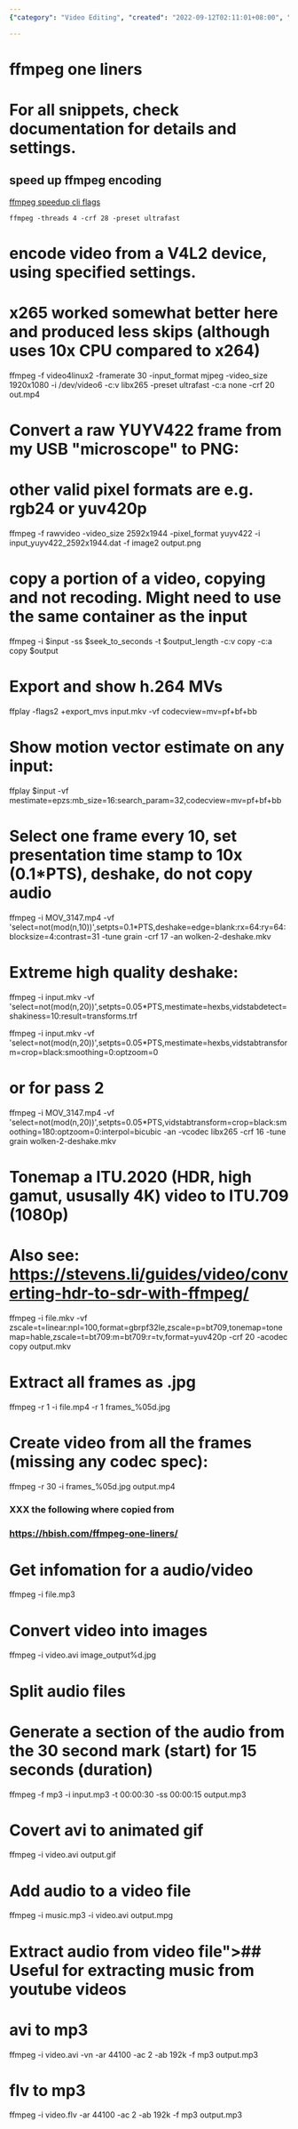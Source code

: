 ```yaml
---
{"category": "Video Editing", "created": "2022-09-12T02:11:01+08:00", "date": "2022-09-12 02:11:01", "description": "This article showcases the versatile capabilities of FFmpeg, a powerful tool for speeding up encoding processes and offering features such as V4L2 device video encoding, frame conversion to PNG, re-encoding bypass, H.26 exporting, HDR video conversion, frame extraction, audio/video data retrieval, AVI/FLV to MP3 conversion, and custom audio quality parameters.", "modified": "2022-11-28T22:08:36+08:00", "tags": ["FFmpeg", "speeding up encoding", "V4L2 device video encoding", "frame conversion to PNG", "re-encoding bypass", "H.26 exporting", "HDR video conversion", "frame extraction", "audio/video data retrieval", "AVI/FLV to MP3 conversion", "custom audio quality parameters"], "title": "Exploring Ffmpeg'S Advanced Encoding, Conversion, And Audio Functionality"}

---
```


# ffmpeg one liners

# For all snippets, check documentation for details and settings.

## speed up ffmpeg encoding

[ffmpeg speedup cli flags](https://blog.csdn.net/weixin_39981360/article/details/111807188)

`ffmpeg -threads 4 -crf 28 -preset ultrafast`

# encode video from a V4L2 device, using specified settings.

# x265 worked somewhat better here and produced less skips (although uses 10x CPU compared to x264)

ffmpeg -f video4linux2 -framerate 30 -input_format mjpeg -video_size 1920x1080 -i /dev/video6 -c:v libx265 -preset ultrafast -c:a none -crf 20 out.mp4

# Convert a raw YUYV422 frame from my USB "microscope" to PNG:

# other valid pixel formats are e.g. rgb24 or yuv420p

ffmpeg -f rawvideo -video_size 2592x1944 -pixel_format yuyv422 -i input_yuyv422_2592x1944.dat -f image2 output.png

# copy a portion of a video, copying and not recoding. Might need to use the same container as the input

ffmpeg -i $input -ss $seek_to_seconds -t $output_length -c:v copy -c:a copy $output

# Export and show h.264 MVs

ffplay -flags2 +export_mvs input.mkv -vf codecview=mv=pf+bf+bb

# Show motion vector estimate on any input:

ffplay $input -vf mestimate=epzs:mb_size=16:search_param=32,codecview=mv=pf+bf+bb

# Select one frame every 10, set presentation time stamp to 10x (0.1*PTS), deshake, do not copy audio

ffmpeg -i MOV_3147.mp4 -vf 'select=not(mod(n\,10))',setpts=0.1*PTS,deshake=edge=blank:rx=64:ry=64:blocksize=4:contrast=31 -tune grain -crf 17 -an wolken-2-deshake.mkv

# Extreme high quality deshake:

ffmpeg -i input.mkv -vf 'select=not(mod(n\,20))',setpts=0.05*PTS,mestimate=hexbs,vidstabdetect=shakiness=10:result=transforms.trf

ffmpeg -i input.mkv -vf 'select=not(mod(n\,20))',setpts=0.05*PTS,mestimate=hexbs,vidstabtransform=crop=black:smoothing=0:optzoom=0

# or for pass 2

ffmpeg -i MOV_3147.mp4 -vf 'select=not(mod(n\,20))',setpts=0.05*PTS,vidstabtransform=crop=black:smoothing=180:optzoom=0:interpol=bicubic -an -vcodec libx265 -crf 16 -tune grain wolken-2-deshake.mkv

# Tonemap a ITU.2020 (HDR, high gamut, ususally 4K) video to ITU.709 (1080p)

# Also see: https://stevens.li/guides/video/converting-hdr-to-sdr-with-ffmpeg/

ffmpeg -i file.mkv -vf zscale=t=linear:npl=100,format=gbrpf32le,zscale=p=bt709,tonemap=tonemap=hable,zscale=t=bt709:m=bt709:r=tv,format=yuv420p -crf 20 -acodec copy output.mkv

# Extract all frames as <pattern>.jpg

ffmpeg -r 1 -i file.mp4 -r 1 frames_%05d.jpg

# Create video from all the frames (missing any codec spec):

ffmpeg -r 30 -i frames_%05d.jpg output.mp4

### XXX the following where copied from

###     https://hbish.com/ffmpeg-one-liners/

# Get infomation for a audio/video

ffmpeg -i file.mp3

# Convert video into images

ffmpeg -i video.avi image_output%d.jpg

# Split audio files

# Generate a section of the audio from the 30 second mark (start) for 15 seconds (duration)

ffmpeg -f mp3 -i input.mp3 -t 00:00:30 -ss 00:00:15 output.mp3

# Covert avi to animated gif

ffmpeg -i video.avi output.gif

# Add audio to a video file

ffmpeg -i music.mp3 -i video.avi output.mpg

# Extract audio from video file"&gt;## Useful for extracting music from youtube videos

# avi to mp3

ffmpeg -i video.avi -vn -ar 44100 -ac 2 -ab 192k -f mp3 output.mp3

# flv to mp3

ffmpeg -i video.flv -ar 44100 -ac 2 -ab 192k -f mp3 output.mp3
